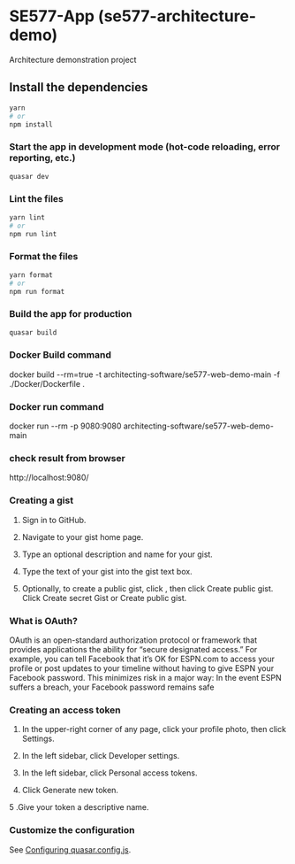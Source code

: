 # SE577-App (se577-architecture-demo)

Architecture demonstration project

## Install the dependencies
```bash
yarn
# or
npm install
```

### Start the app in development mode (hot-code reloading, error reporting, etc.)
```bash
quasar dev
```


### Lint the files
```bash
yarn lint
# or
npm run lint
```


### Format the files
```bash
yarn format
# or
npm run format
```



### Build the app for production
```bash
quasar build
```
### Docker Build command 

docker build --rm=true -t architecting-software/se577-web-demo-main -f ./Docker/Dockerfile .

### Docker run command 

docker run --rm -p 9080:9080 architecting-software/se577-web-demo-main

### check result from browser 

http://localhost:9080/


### Creating a gist

1. Sign in to GitHub.

2. Navigate to your gist home page.

3. Type an optional description and name for your gist.

4. Type the text of your gist into the gist text box.

6. Optionally, to create a public gist, click , then click Create public gist.
    Click Create secret Gist or Create public gist.

### What is OAuth?

OAuth is an open-standard authorization protocol or framework that provides applications the ability for “secure designated access.” For example, you can tell Facebook that it’s OK for ESPN.com to access your profile or post updates to your timeline without having to give ESPN your Facebook password. This minimizes risk in a major way: In the event ESPN suffers a breach, your Facebook password remains safe

### Creating an access token

1. In the upper-right corner of any page, click your profile photo, then click Settings.

2. In the left sidebar, click Developer settings.

3. In the left sidebar, click Personal access tokens.

4. Click Generate new token.

5 .Give your token a descriptive name.


### Customize the configuration
See [Configuring quasar.config.js](https://v2.quasar.dev/quasar-cli-webpack/quasar-config-js).
